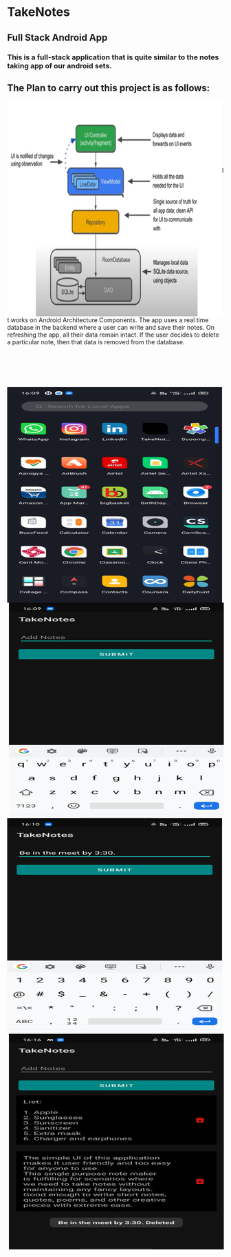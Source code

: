 # TakeNotes
## Full Stack Android App

### This is a full-stack application that is quite similar to the notes taking app of our android sets.

## The Plan to carry out this project is as follows:

<img src="img/n1.jpg" align="left" height="500" width="500"> 

<br><br><br><br><br><br><br><br><br>
   It works on Android Architecture Components.
   The app uses a real time database in the backend where a user can write and save their notes. On refreshing the app, all their data remain intact.
   If the user decides to delete a particular note, then that data is removed from the database.
   
   
<br><br><br><br>

<img src="img/1.jpeg" align="left" height="500" width="500"> <img src="img/2.jpeg" align="right" height="500" width="500"> <img src="img/3.jpeg" align="left" height="500" width="500"> <img src="img/4.jpeg" align="right" height="500" width="500"> 
